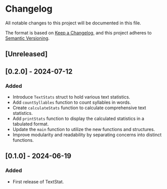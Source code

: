 # Changelog

All notable changes to this project will be documented in this file.

The format is based on [Keep a Changelog](https://keepachangelog.com/en/1.1.0/),
and this project adheres to [Semantic
Versioning](https://semver.org/spec/v2.0.0.html).

## [Unreleased]

## [0.2.0] - 2024-07-12

### Added

- Introduce `TextStats` struct to hold various text statistics.
- Add `countSyllables` function to count syllables in words.
- Create `calculateStats` function to calculate comprehensive text statistics.
- Add `printStats` function to display the calculated statistics in a tabulated
  format.
- Update the `main` function to utilize the new functions and structures.
- Improve modularity and readability by separating concerns into distinct
  functions.

## [0.1.0] - 2024-06-19

### Added

- First release of TextStat.
